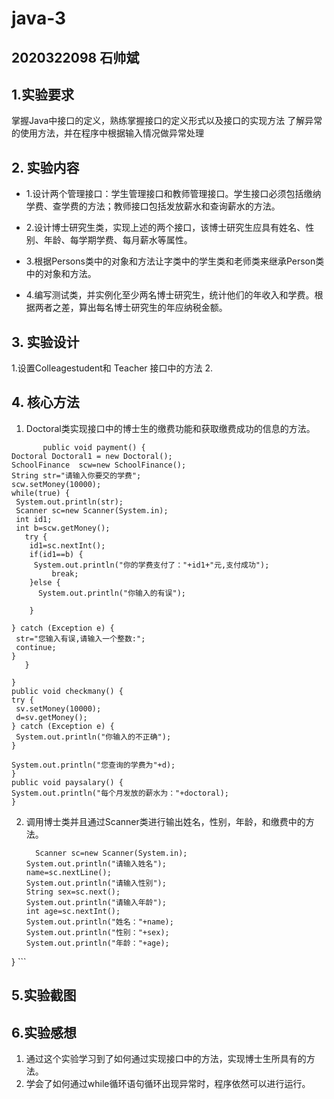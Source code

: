 # java-3

## 2020322098  石帅斌  
## 1.实验要求
掌握Java中接口的定义，熟练掌握接口的定义形式以及接口的实现方法
了解异常的使用方法，并在程序中根据输入情况做异常处理

## 2. 实验内容
+ 1.设计两个管理接口：学生管理接口和教师管理接口。学生接口必须包括缴纳学费、查学费的方法；教师接口包括发放薪水和查询薪水的方法。

+ 2.设计博士研究生类，实现上述的两个接口，该博士研究生应具有姓名、性别、年龄、每学期学费、每月薪水等属性。    

+ 3.根据Persons类中的对象和方法让字类中的学生类和老师类来继承Person类中的对象和方法。

+ 4.编写测试类，并实例化至少两名博士研究生，统计他们的年收入和学费。根据两者之差，算出每名博士研究生的年应纳税金额。

## 3. 实验设计

 1.设置Colleagestudent和 Teacher 接口中的方法
 2.

 ## 4. 核心方法
 
 1. Doctoral类实现接口中的博士生的缴费功能和获取缴费成功的信息的方法。
  
  ```
         public void payment() {
  Doctoral Doctoral1 = new Doctoral();
  SchoolFinance  scw=new SchoolFinance();
  String str="请输入你要交的学费";
  scw.setMoney(10000);
  while(true) {
   System.out.println(str);
   Scanner sc=new Scanner(System.in);
   int id1;
   int b=scw.getMoney();
     try {
      id1=sc.nextInt();
      if(id1==b) {
       System.out.println("你的学费支付了："+id1+"元,支付成功");
           break;
      }else {
        System.out.println("你输入的有误");
        
      }
       
  } catch (Exception e) {
   str="您输入有误,请输入一个整数:";
   continue;
  }  
     }
  
 }
 public void checkmany() {
  try {
   sv.setMoney(10000);
   d=sv.getMoney();
  } catch (Exception e) {
   System.out.println("你输入的不正确");
  }
  
  System.out.println("您查询的学费为"+d);
 }
 public void paysalary() {
  System.out.println("每个月发放的薪水为："+doctoral);
 }
  
  ```
  2. 调用博士类并且通过Scanner类进行输出姓名，性别，年龄，和缴费中的方法。
      ```
        Scanner sc=new Scanner(System.in);
      System.out.println("请输入姓名");
     name=sc.nextLine();
     System.out.println("请输入性别");
      String sex=sc.next();
      System.out.println("请输入年龄");
      int age=sc.nextInt();
      System.out.println("姓名："+name);
      System.out.println("性别："+sex);
      System.out.println("年龄："+age);
 }
       ```
   
  ## 5.实验截图
  
  ## 6.实验感想

  1. 通过这个实验学习到了如何通过实现接口中的方法，实现博士生所具有的方法。
  2. 学会了如何通过while循环语句循环出现异常时，程序依然可以进行运行。
  
